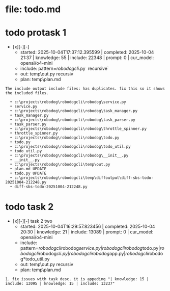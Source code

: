# file: todo.md


# todo  protask 1
- [x][-][-] 
  - started: 2025-10-04T17:37:12.395599 | completed: 2025-10-04 21:37 | knowledge: 55 | include: 22348 | prompt: 0 | cur_model: openai/o4-mini
  - include: pattern=*robodogcli*.py  recursive`
  - out: temp\out.py recursiv 
  - plan: temp\plan.md
```knowledge
The include output include files: has duplicates. fix this so it shows the included files. 

  • c:\projects\robodog\robodogcli\robodog\service.py
  • service.py
  • c:\projects\robodog\robodogcli\robodog\task_manager.py
  • task_manager.py
  • c:\projects\robodog\robodogcli\robodog\task_parser.py
  • task_parser.py
  • c:\projects\robodog\robodogcli\robodog\throttle_spinner.py
  • throttle_spinner.py
  • c:\projects\robodog\robodogcli\robodog\todo.py
  • todo.py
  • c:\projects\robodog\robodogcli\robodog\todo_util.py
  • todo_util.py
  • c:\projects\robodog\robodogcli\robodog\__init__.py
  • __init__.py
  • c:\projects\robodog\robodogcli\temp\out.py
  • plan.md UPDATE
  • todo.py UPDATE
  • c:\projects\robodog\robodogcli\temp\diffoutput\diff-sbs-todo-20251004-212248.py
  • diff-sbs-todo-20251004-212248.py
``` 



# todo  task 2
- [x][-][-] task 2 two
  - started: 2025-10-04T16:29:57.823456 | completed: 2025-10-04 20:30 | knowledge: 21 | include: 13089 | prompt: 0 | cur_model: openai/o4-mini
  - include: pattern=*robodogcli*robodog*service.py|*robodogcli*robodog*todo.py|*robodogcli*robodog*cli.py|*robodogcli*robodog*app.py|*robodogcli*robodog*todo_util.py 
  - out: temp\out.py recursiv 
  - plan: temp\plan.md
```knowledge
1. fix issues with task desc. it is appeding "| knowledge: 15 | include: 13095 | knowledge: 15 | include: 13237"
``` 